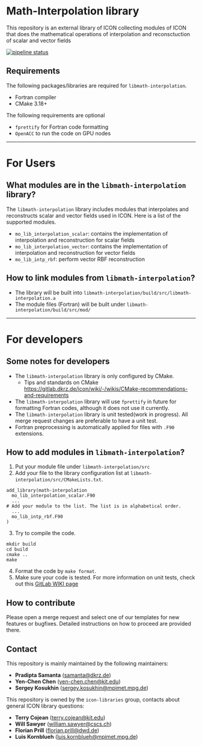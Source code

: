 <!--
ICON

---------------------------------------------------------------
Copyright (C) 2004-2024, DWD, MPI-M, DKRZ, KIT, ETH, MeteoSwiss
Contact information: icon-model.org

See AUTHORS.TXT for a list of authors
See LICENSES/ for license information
SPDX-License-Identifier: CC-BY-4.0
---------------------------------------------------------------
-->

# Math-Interpolation library
This repository is an external library of ICON collecting modules of ICON that does the mathematical operations of interpolation and reconsctuction of scalar and vector fields

[![pipeline status](https://gitlab.dkrz.de/icon-libraries/libmath-interpolation/badges/master/pipeline.svg)](https://gitlab.dkrz.de/icon-libraries/libmath-interpolation/pipelines/latest?ref=master)

## Requirements
The following packages/libraries are required for `libmath-interpolation`.
- Fortran compiler
- CMake 3.18+

The following requirements are optional

- `fprettify` for Fortran code formatting
- `OpenACC` to run the code on GPU nodes

---
# For Users

## What modules are in the `libmath-interpolation` library?
The `libmath-interpolation` library includes modules that interpolates and reconstructs scalar and vector fields used in ICON. Here is a list of the supported modules.
- `mo_lib_interpolation_scalar`: contains the implementation of interpolation and reconstruction for scalar fields
- `mo_lib_interpolation_vector`: contains the implementation of interpolation and reconstruction for vector fields
- `mo_lib_intp_rbf`: perform vector RBF reconstruction

## How to link modules from `libmath-interpolation`?
- The library will be built into `libmath-interpolation/build/src/libmath-interpolation.a`
- The module files (Fortran) will be built under `libmath-interpolation/build/src/mod/`

---
# For developers

## Some notes for developers
- The `libmath-interpolation` library is only configured by CMake.
  - Tips and standards on CMake https://gitlab.dkrz.de/icon/wiki/-/wikis/CMake-recommendations-and-requirements
- The `libmath-interpolation` library will use `fprettify` in future for formatting Fortran codes, although it does not use it currently.
- The `libmath-interpolation` library is unit tested(work in progress). All merge request changes are preferable to have a unit test.
- Fortran preprocessing is automatically applied for files with `.F90` extensions.

## How to add modules in `libmath-interpolation`?
1. Put your module file under `libmath-interpolation/src`
2. Add your file to the library configuration list at `libmath-interpolation/src/CMakeLists.txt`.
```
add_library(math-interpolation
  mo_lib_interpolation_scalar.F90
  ...
# Add your module to the list. The list is in alphabetical order.
  ...
  mo_lib_intp_rbf.F90
)
```
3. Try to compile the code.
```
mkdir build
cd build
cmake ..
make
```
4. Format the code by `make format`.
5. Make sure your code is tested. For more information on unit tests, check out this [GitLab WIKI page](https://gitlab.dkrz.de/icon/icon-c/-/wikis/ICON-C-Phase-0/Testing-and-building-of-ICON-C#unit-test-frameworks)

## How to contribute
Please open a merge request and select one of our templates for new features or bugfixes. Detailed instructions on how to proceed are provided there.

## Contact
This repository is mainly maintained by the following maintainers:
- __Pradipta Samanta__ (samanta@dkrz.de)
- __Yen-Chen Chen__ (yen-chen.chen@kit.edu)
- __Sergey Kosukhin__ (sergey.kosukhin@mpimet.mpg.de)

This repository is owned by the `icon-libraries` group, contacts about general ICON library questions:
- __Terry Cojean__ (terry.cojean@kit.edu)
- __Will Sawyer__ (william.sawyer@cscs.ch)
- __Florian Prill__ (florian.prill@dwd.de)
- __Luis Kornblueh__ (luis.kornblueh@mpimet.mpg.de)
